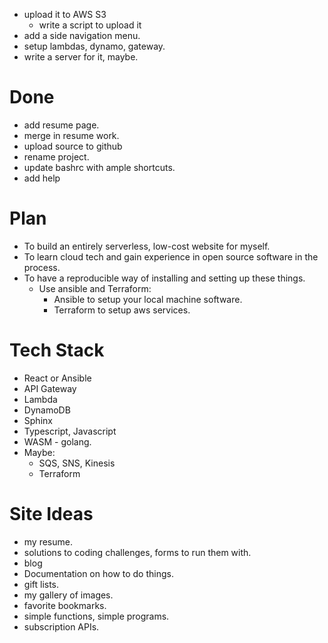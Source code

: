 
* upload it to AWS S3
  * write a script to upload it
* add a side navigation menu.
* setup lambdas, dynamo, gateway.
* write a server for it, maybe.

# Done
* add resume page.
* merge in resume work.
* upload source to github
* rename project.
* update bashrc with ample shortcuts.
* add help


# Plan

* To build an entirely serverless, low-cost website for myself.
* To learn cloud tech and gain experience in open source software in the process.
* To have a reproducible way of installing and setting up these things.
  * Use ansible and Terraform:
    * Ansible to setup your local machine software.
    * Terraform to setup aws services.

# Tech Stack
* React or Ansible
* API Gateway
* Lambda
* DynamoDB
* Sphinx
* Typescript, Javascript
* WASM - golang.
* Maybe:
  * SQS, SNS, Kinesis
  * Terraform

# Site Ideas
* my resume.
* solutions to coding challenges, forms to run them with.
* blog
* Documentation on how to do things.
* gift lists.
* my gallery of images.
* favorite bookmarks.
* simple functions, simple programs.
* subscription APIs.